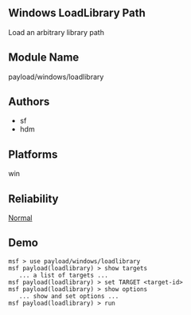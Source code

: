 ## Windows LoadLibrary Path

Load an arbitrary library path


## Module Name
payload/windows/loadlibrary

## Authors
* sf
* hdm





## Platforms
win

## Reliability
[Normal](https://github.com/rapid7/metasploit-framework/wiki/Exploit-Ranking)

## Demo

```
msf > use payload/windows/loadlibrary
msf payload(loadlibrary) > show targets
   ... a list of targets ...
msf payload(loadlibrary) > set TARGET <target-id>
msf payload(loadlibrary) > show options
   ... show and set options ...
msf payload(loadlibrary) > run
```
    
    